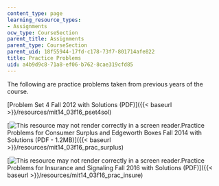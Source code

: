 ```yaml
---
content_type: page
learning_resource_types:
- Assignments
ocw_type: CourseSection
parent_title: Assignments
parent_type: CourseSection
parent_uid: 18f55944-17fd-c178-73f7-801714afe822
title: Practice Problems
uid: a4b9d9c8-71a8-ef06-b762-8cae319cfd85
---
```


The following are practice problems taken from previous years of the course.

[Problem Set 4 Fall 2012 with Solutions (PDF)]({{< baseurl >}}/resources/mit14_03f16_pset4sol)

[![This resource may not render correctly in a screen reader.](/images/inacessible.gif)Practice Problems for Consumer Surplus and Edgeworth Boxes Fall 2014 with Solutions (PDF - 1.2MB)]({{< baseurl >}}/resources/mit14_03f16_prac_surplus)

[![This resource may not render correctly in a screen reader.](/images/inacessible.gif)Practice Problems for Insurance and Signaling Fall 2016 with Solutions (PDF)]({{< baseurl >}}/resources/mit14_03f16_prac_insure)